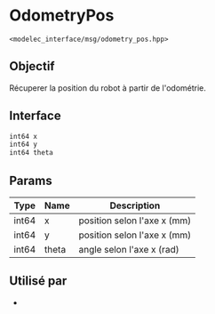 ﻿# OdometryPos
`<modelec_interface/msg/odometry_pos.hpp>`

## Objectif
Récuperer la position du robot à partir de l'odométrie.

## Interface
```cpp
int64 x
int64 y
int64 theta
```

## Params

| Type  | Name  | Description                 |
|-------|-------|-----------------------------|
| int64 | x     | position selon l'axe x (mm) |
| int64 | y     | position selon l'axe x (mm) |
| int64 | theta | angle selon l'axe x (rad)   |

## Utilisé par
- 